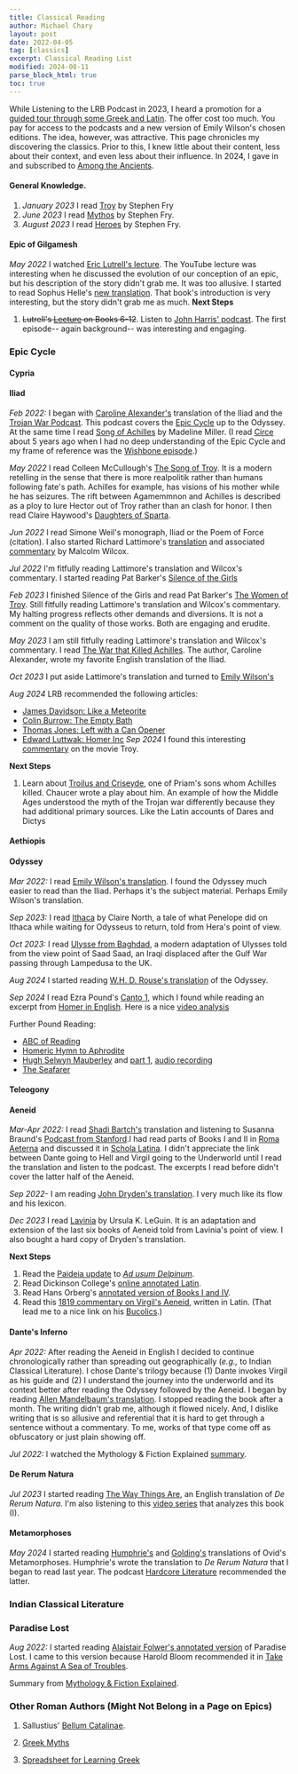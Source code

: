 ```yaml
---
title: Classical Reading
author: Michael Chary
layout: post
date: 2022-04-05
tag: [classics]
excerpt: Classical Reading List
modified: 2024-08-11
parse_block_html: true
toc: true
---
```


While Listening to the LRB Podcast in 2023, I heard a promotion for a <a href="https://londonreviewbookbox.co.uk/products/close-readings-plus-among-the-ancients">guided tour through some Greek and Latin</a>. The offer cost too much. You pay for access to the podcasts and a new version of Emily Wilson's chosen editions. The idea, however, was attractive. This page chronicles my discovering the classics. Prior to this, I knew little about their content, less about their context, and even less about their influence. In 2024, I gave in and subscribed to <a href="https://www.londonreviewbookshop.co.uk/booklists/close-readings-among-the-ancients">Among the Ancients</a>.

#### General Knowledge.

1. _January 2023_ I read <a href="https://www.amazon.com/Troy-Greek-Reimagined-Stephen-Fry/dp/1797207075/">Troy</a> by Stephen Fry
1. _June 2023_ I read <a href="https://www.amazon.com/Mythos-Stephen-Fry/dp/1452178917">Mythos</a> by Stephen Fry.
1. _August 2023_ I read <a href="https://www.amazon.com/Heroes-Stephen-Fry/dp/0241380367">Heroes</a> by Stephen Fry.

#### Epic of Gilgamesh

_May 2022_ I watched <a href="https://www.youtube.com/watch?v=_V6lsgPE90E&ab_channel=EricLuttrell">Eric Lutrell's lecture</a>. The YouTube lecture was interesting when he discussed the evolution of our conception of an epic, but his description of the story didn't grab me. It was too allusive. I started to read Sophus Helle's [new translation](https://www.amazon.com/Gilgamesh-New-Translation-Ancient-Epic/dp/0300251181/ref=asc_df_0300251181/?tag=hyprod-20&linkCode=df0&hvadid=544446015557&hvpos=&hvnetw=g&hvrand=7168345392889284666&hvpone=&hvptwo=&hvqmt=&hvdev=c&hvdvcmdl=&hvlocint=&hvlocphy=9067609&hvtargid=pla-1392800553339&psc=1). That book's introduction is very interesting, but the story didn't grab me as much.
**Next Steps**

1. ~~Lutrell's <a href="https://www.youtube.com/watch?v=SQ_zwXOmC34">Lecture</a> on Books 6-12~~. Listen to [John Harris' podcast](https://podcasts.apple.com/us/podcast/epic-of-gilgamesh/id452027202?i=1000095847043). The first episode-- again background-- was interesting and engaging.

### Epic Cycle

#### Cypria

#### Iliad

_Feb 2022:_ I began with <a href="https://www.amazon.com/Iliad-New-Translation-Caroline-Alexander/dp/0062046284">Caroline Alexander's</a> translation of the Iliad and the <a href="https://trojanwarpodcast.com/">Trojan War Podcast</a>. This podcast covers the <a href="https://en.wikipedia.org/wiki/Epic_Cycle">Epic Cycle</a> up to the Odyssey. At the same time I read <a href="http://madelinemiller.com/the-song-of-achilles/">Song of Achilles</a> by Madeline Miller. (I read <a href="http://madelinemiller.com/circe/">Circe</a> about 5 years ago when I had no deep understanding of the Epic Cycle and my frame of reference was the <a href="https://www.imdb.com/title/tt0957608/">Wishbone episode</a>.)

_May 2022_ I read Colleen McCullough's <a href="https://www.amazon.com/Song-Troy-Colleen-Mccullough/dp/140911855X/ref=sr_1_14?keywords=colleen+mccullough&qid=1652180014&sprefix=collen+mccullou%2Caps%2C240&sr=8-14">The Song of Troy</a>. It is a modern retelling in the sense that there is more realpolitik rather than humans following fate's path. Achilles for example, has visions of his mother while he has seizures. The rift between Agamemmnon and Achilles is described as a ploy to lure Hector out of Troy rather than an clash for honor. I then read Claire Haywood's <a href="https://www.amazon.com/Daughters-Sparta-Novel-Claire-Heywood/dp/0593184378/ref=tmm_pap_swatch_0?_encoding=UTF8&qid=&sr=">Daughters of Sparta</a>.

_Jun 2022_ I read Simone Weil's monograph, Iliad or the Poem of Force (citation). I also started Richard Lattimore's [translation](https://www.amazon.com/Iliad-Homer-Richmond-Lattimore/dp/0226470490) and associated [commentary](https://www.amazon.com/gp/product/0226898555/ref=ppx_yo_dt_b_search_asin_title?ie=UTF8&psc=1) by Malcolm Wilcox.

_Jul 2022_ I'm fitfully reading Lattimore's translation and Wilcox's commentary. I started reading Pat Barker's <a href="https://www.amazon.com/Silence-Girls-Novel-Pat-Barker/dp/0525564101">Silence of the Girls</a>

_Feb 2023_ I finished <it>Silence of the Girls</it> and read Pat Barker's <a href="https://www.amazon.com/Women-Troy-Novel-Pat-Barker/dp/0385546696">The Women of Troy</a>. Still fitfully reading Lattimore's translation and Wilcox's commentary. My halting progress reflects other demands and diversions. It is not a comment on the quality of those works. Both are engaging and erudite.

_May 2023_ I am still fitfully reading Lattimore's translation and Wilcox's commentary. I read <a href="https://www.amazon.com/War-That-Killed-Achilles-Homers/dp/0143118269">The War that Killed Achilles</a>. The author, Caroline Alexander, wrote my favorite English translation of the Iliad.

_Oct 2023_ I put aside Lattimore's translation and turned to <a href="https://www.amazon.com/Iliad-Homer/dp/1324001801/">Emily Wilson's</a>

_Aug 2024_ LRB recommended the following articles:

- [James Davidson: Like a Meteorite](https://www.lrb.co.uk/the-paper/v44/n16/james-davidson/like-a-meteorite)
- [Colin Burrow: The Empty Bath](https://www.lrb.co.uk/the-paper/v44/n16/colin-burrow/the-empty-bath)
- [Thomas Jones: Left with a Can Opener](https://www.lrb.co.uk/the-paper/v44/n16/thomas-jones/left-with-a-can-opener)
- [Edward Luttwak: Homer Inc](https://www.lrb.co.uk/the-paper/v44/n16/edward-luttwak/homer-inc)
_Sep 2024_ I found this interesting [commentary](https://www.youtube.com/watch?v=99Xg8Slt8Ho&t=1098s&ab_channel=HistoryHit) on the movie Troy. 

**Next Steps**

1. Learn about <a href="https://en.m.wikipedia.org/wiki/Troilus_and_Criseyde">Troilus and Criseyde</a>, one of Priam's sons whom Achilles killed. Chaucer wrote a play about him. An example of how the Middle Ages understood the myth of the Trojan war differently because they had additional primary sources. Like the Latin accounts of Dares and Dictys

#### Aethiopis

#### Odyssey

_Mar 2022:_ I read <a href="https://www.google.com/url?sa=t&rct=j&q=&esrc=s&source=web&cd=&ved=2ahUKEwiN-77W34b3AhXshIkEHYAiC04QFnoECAYQAQ&url=https%3A%2F%2Fwww.emilyrcwilson.com%2Fthe-odyssey&usg=AOvVaw1JJFr4JwhPpIIEqFP5LqSE">Emily Wilson's translation</a>. I found the Odyssey much easier to read than the Iliad. Perhaps it's the subject material. Perhaps Emily Wilson's translation.

_Sep 2023:_ I read <a href="https://www.goodreads.com/book/show/59416521-ithaca">Ithaca</a> by Claire North, a tale of what Penelope did on Ithaca while waiting for Odysseus to return, told from Hera's point of view.

_Oct 2023:_ I read <a href="https://www.amazon.com/ULYSSE-BAGDAD-Schmitt/dp/2846664765">Ulysse from Baghdad</a>, a modern adaptation of Ulysses told from the view point of Saad Saad, an Iraqi displaced after the Gulf War passing through Lampedusa to the UK.

_Aug 2024_ I started reading <a href="https://www.amazon.com/Odyssey-translated-W-H-D-Rouse/dp/B0018HBI0K">W.H. D. Rouse's translation</a> of the Odyssey.

_Sep 2024_ I read Ezra Pound's [Canto 1](https://www.poetryfoundation.org/poems/54314/canto-i), which I found while reading an excerpt from [Homer in English](https://www.amazon.com/Homer-English-Poets-Translation-Penguin/dp/0140446214/ref=sr_1_1?crid=8NNPWHHKHM4Q&dib=eyJ2IjoiMSJ9.brpPp5wyVmO-4eW_sYF4O5CI9_v5L3GrxuQWn1zMB6keH41dVxfcgnOvtAAB20rrxIVr4nQR8HPh84PbQuxEbaZlnrtin8ePDVFz8U1BhazJQ5VprdNaUCKWEP9xvbTZ6D8wECZIJuuXJ25VNu1eiYQPV7YP1V2ZjgOVtaVs7u8jffeY7CViRp3vGcgqMtUoqrRyHT1KLPiVEq9Rky_9hS2q6gf38XNoEHJ6ZiVj6Mc.YrCa6KiKMYtKDwG760aLV5ftW3v3DEVnkYcwFd7EM0k&dib_tag=se&keywords=homer+in+translation&qid=1726973914&sprefix=homer+in+translation%2Caps%2C139&sr=8-1). Here is a nice [video analysis](https://www.youtube.com/watch?v=eTjMqcnXmII&ab_channel=Edmund)

Further Pound Reading: 
- [ABC of Reading](https://monoskop.org/images/a/a4/Pound_Ezra_ABC_of_Reading.pdf)
- [Homeric Hymn to Aphrodite](https://www.uh.edu/~cldue/texts/aphrodite.html)
- [Hugh Selwyn Mauberley](https://www.poetryfoundation.org/poems/57317/hugh-selwyn-mauberley) and [part 1](https://www.poetryfoundation.org/poems/44915/hugh-selwyn-mauberley-part-i), [audio recording](https://www.youtube.com/watch?v=mZ3uBTCsG_4&list=PL8qKJsefnorVw9VqG9z1VdNqlQCTgfcN5&index=7&ab_channel=PeterVickers) 
- [The Seafarer](https://www.poetryfoundation.org/poems/44917/the-seafarer)

#### Teleogony

#### Aeneid

_Mar-Apr 2022:_ I read <a href="https://www.amazon.com/Aeneid-Vergil/dp/1984854127/ref=sr_1_1?crid=312K4J9MWSLZ0&keywords=aeneid+bartsch&qid=1649498703&sprefix=aeneid+bartsch%2Caps%2C812&sr=8-1">Shadi Bartch's</a> translation and listening to Susanna Braund's <a href="https://podcasts.apple.com/us/podcast/virgils-aeneid/id384233916">Podcast from Stanford</a>.I had read parts of Books I and II in <a href="https://www.amazon.com/Roma-Aeterna-Hans-H-%C3%98rberg/dp/1585102334">Roma Aeterna</a> and discussed it in <a href="https://scholalatina.it/en/scholae-de-litteris-latinis-latin-literature-courses/">Schola Latina</a>. I didn't appreciate the link between Dante going to Hell and Virgil going to the Underworld until I read the translation and listen to the podcast. The excerpts I read before didn't cover the latter half of the Aeneid.

_Sep 2022-_ I am reading <a href="../pdfs/Dryden's_Aneid.pdf">John Dryden's translation</a>. I very much like its flow and his lexicon.

_Dec 2023_ I read [Lavinia](<https://en.wikipedia.org/wiki/Lavinia_(novel)>) by Ursula K. LeGuin. It is an adaptation and extension of the last six books of Aeneid told from Lavinia's point of view. I also bought a hard copy of Dryden's translation.

**Next Steps**

1. Read the <a href="https://www.amazon.com/Dolphin-Editions-Virgils-Paideia-Institute/dp/1483418863">Paideia update</a> to <a href="https://vivariumnovum.it/risorse-didattiche/propria-formazione/classici-latini-edizione-monolingue">_Ad usum Delpinum_</a>.
1. Read Dickinson College's <a href="https://dcc.dickinson.edu/vergil-aeneid/vergil-aeneid-i-1-11">online annotated Latin</a>.
1. Read Hans Orberg's <a href="https://www.amazon.com/Vergil-Aeneis-Libros-Lingua-Latina/dp/158510633X/ref=sr_1_1?crid=3E10HZLIB3GMR&keywords=9781585106332&qid=1650143014&sprefix=9781585106332%2Caps%2C87&sr=8-1">annotated version of Books I and IV</a>.
1. Read this <a href="https://play.google.com/store/books/details?id=0RtBAAAAMAAJ&rdid=book-0RtBAAAAMAAJ&rdot=1">1819 commentary on Virgil's Aeneid</a>, written in Latin. (That lead me to a nice link on his <a href="https://play.google.com/books/reader?id=0RtBAAAAMAAJ&pg=GBS.PA79&hl=en">Bucolics</a>.)

#### Dante's Inferno

_Apr 2022:_ After reading the Aeneid in English I decided to continue chronologically rather than spreading out geographically (_e.g.,_ to Indian Classical Literature). I chose Dante's trilogy because (1) Dante invokes Virgil as his guide and (2) I understand the journey into the underworld and its context better after reading the Odyssey followed by the Aeneid. I began by reading <a href="https://www.amazon.com/Divine-Comedy-Inferno-Purgatorio-Paradiso/dp/3903352004/ref=sr_1_8?keywords=dantes+inferno+mandelbaum&qid=1650369878&sprefix=dantes+inferno+mand%2Caps%2C99&sr=8-8">Allen Mandelbaum's translation</a>. I stopped reading the book after a month. The writing didn't grab me, although it flowed nicely. And, I dislike writing that is so allusive and referential that it is hard to get through a sentence without a commentary. To me, works of that type come off as obfuscatory or just plain showing off.

_Jul 2022:_ I watched the Mythology & Fiction Explained [summary](https://www.youtube.com/watch?v=-_xdcS66fKU&ab_channel=Mythology%26FictionExplained).

#### De Rerum Natura

_Jul 2023_ I started reading [The Way Things Are](https://www.amazon.com/Lucretius-Things-Rerum-Natura-Titus/dp/025320125X), an English translation of _De Rerum Natura_. I'm also listening to this [video series](https://www.youtube.com/watch?v=UMpFnAeFKn4&ab_channel=MonteJohnson) that analyzes this book (I).

#### Metamorphoses

_May 2024_ I started reading [Humphrie's](https://iupress.org/9780253033598/metamorphoses/) and [Golding's](https://www.amazon.com/Ovids-Metamorphoses-Arthur-Golding-Translation/dp/0966491319) translations of Ovid's Metamorphoses. Humphrie's wrote the translation to _De Rerum Natura_ that I began to read last year. The podcast [Hardcore Literature](https://benjaminmcevoy.libsyn.com/) recommended the latter.

### Indian Classical Literature

### Paradise Lost

_Aug 2022:_ I started reading [Alaistair Folwer's annotated version](https://www.amazon.com/dp/1405832789?ref=ppx_pop_mob_ap_share) of Paradise Lost. I came to this version because Harold Bloom recommended it in [Take Arms Against A Sea of Troubles](https://yalebooks.yale.edu/9780300261530/take-arms-against-a-sea-of-troubles).

Summary from [Mythology & Fiction Explained](https://www.youtube.com/watch?v=-dS0ZRKEonk&ab_channel=Mythology%26FictionExplained).

### Other Roman Authors (Might Not Belong in a Page on Epics)

1. Sallustius' <a href="https://www.uq.edu.au/hprcflex/lt2310/sallust6.htm">Bellum Catalinae</a>.

1. [Greek Myths](https://www.argos-didaskei.com/2024/05/29/aesops-fables-%cf%80%ce%b1%cf%84%e1%bd%b4%cf%81-%cf%85%e1%bc%b1%e1%bd%b8%cf%82-%ce%ba%ce%b1%e1%bd%b6-%e1%bd%84%ce%bd%ce%bf%cf%82-father-son-and-donkey/)
1. [Spreadsheet for Learning Greek](https://docs.google.com/spreadsheets/d/16s3pOejAXaUvQ-WCYmFrXo2cnKsl2j0efCrothCp3Y4/edit?gid=0#gid=0)
